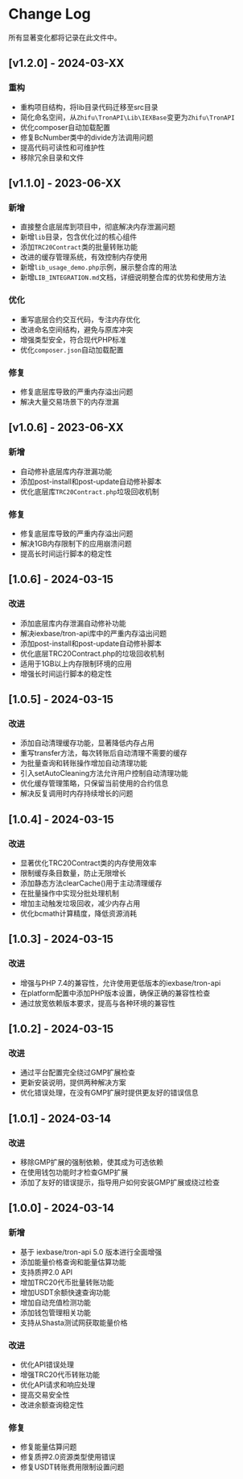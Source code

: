 # Change Log
所有显著变化都将记录在此文件中。

## [v1.2.0] - 2024-03-XX
### 重构
- 重构项目结构，将lib目录代码迁移至src目录
- 简化命名空间，从`Zhifu\TronAPI\Lib\IEXBase`变更为`Zhifu\TronAPI`
- 优化composer自动加载配置
- 修复BcNumber类中的divide方法调用问题
- 提高代码可读性和可维护性
- 移除冗余目录和文件

## [v1.1.0] - 2023-06-XX
### 新增
- 直接整合底层库到项目中，彻底解决内存泄漏问题
- 新增`lib`目录，包含优化过的核心组件
- 添加`TRC20Contract`类的批量转账功能
- 改进的缓存管理系统，有效控制内存使用
- 新增`lib_usage_demo.php`示例，展示整合库的用法
- 新增`LIB_INTEGRATION.md`文档，详细说明整合库的优势和使用方法

### 优化
- 重写底层合约交互代码，专注内存优化
- 改进命名空间结构，避免与原库冲突
- 增强类型安全，符合现代PHP标准
- 优化`composer.json`自动加载配置

### 修复
- 修复底层库导致的严重内存溢出问题
- 解决大量交易场景下的内存泄漏

## [v1.0.6] - 2023-06-XX
### 新增
- 自动修补底层库内存泄漏功能
- 添加post-install和post-update自动修补脚本
- 优化底层库`TRC20Contract.php`垃圾回收机制

### 修复
- 修复底层库导致的严重内存溢出问题
- 解决1GB内存限制下的应用崩溃问题
- 提高长时间运行脚本的稳定性

## [1.0.6] - 2024-03-15

### 改进
- 添加底层库内存泄漏自动修补功能
- 解决iexbase/tron-api库中的严重内存溢出问题
- 添加post-install和post-update自动修补脚本
- 优化底层TRC20Contract.php的垃圾回收机制
- 适用于1GB以上内存限制环境的应用
- 增强长时间运行脚本的稳定性

## [1.0.5] - 2024-03-15

### 改进
- 添加自动清理缓存功能，显著降低内存占用
- 重写transfer方法，每次转账后自动清理不需要的缓存
- 为批量查询和转账操作增加自动清理功能
- 引入setAutoCleaning方法允许用户控制自动清理功能
- 优化缓存管理策略，只保留当前使用的合约信息
- 解决反复调用时内存持续增长的问题

## [1.0.4] - 2024-03-15

### 改进
- 显著优化TRC20Contract类的内存使用效率
- 限制缓存条目数量，防止无限增长
- 添加静态方法clearCache()用于主动清理缓存
- 在批量操作中实现分批处理机制
- 增加主动触发垃圾回收，减少内存占用
- 优化bcmath计算精度，降低资源消耗

## [1.0.3] - 2024-03-15

### 改进
- 增强与PHP 7.4的兼容性，允许使用更低版本的iexbase/tron-api
- 在platform配置中添加PHP版本设置，确保正确的兼容性检查
- 通过放宽依赖版本要求，提高与各种环境的兼容性

## [1.0.2] - 2024-03-15

### 改进
- 通过平台配置完全绕过GMP扩展检查
- 更新安装说明，提供两种解决方案
- 优化错误处理，在没有GMP扩展时提供更友好的错误信息

## [1.0.1] - 2024-03-14

### 改进
- 移除GMP扩展的强制依赖，使其成为可选依赖
- 在使用钱包功能时才检查GMP扩展
- 添加了友好的错误提示，指导用户如何安装GMP扩展或绕过检查

## [1.0.0] - 2024-03-14

### 新增
- 基于 iexbase/tron-api 5.0 版本进行全面增强
- 添加能量价格查询和能量估算功能
- 支持质押2.0 API
- 增加TRC20代币批量转账功能
- 增加USDT余额快速查询功能
- 增加自动充值检测功能
- 添加钱包管理相关功能
- 支持从Shasta测试网获取能量价格

### 改进
- 优化API错误处理
- 增强TRC20代币转账功能
- 优化API请求和响应处理
- 提高交易安全性
- 改进余额查询稳定性

### 修复
- 修复能量估算问题
- 修复质押2.0资源类型使用错误
- 修复USDT转账费用限制设置问题 